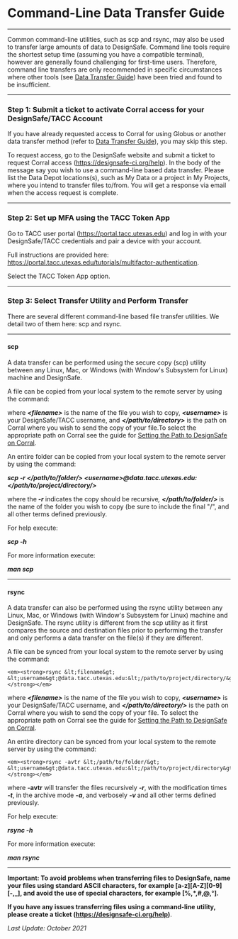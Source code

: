 # Command-Line Data Transfer Guide

---
Common command-line utilities, such as scp and rsync, may also be used to transfer large amounts of data to DesignSafe. Command line tools require the shortest setup time (assuming you have a compatible terminal), however are generally found challenging for first-time users. Therefore, command line transfers are only recommended in specific circumstances where other tools (see <a href="/rw/user-guides/data-transfer-guide/">Data Transfer Guide</a>) have been tried and found to be insufficient.

---
### Step 1: Submit a ticket to activate Corral access for your DesignSafe/TACC Account

If you have already requested access to Corral for using Globus or another data transfer method (refer to <a href="/rw/user-guides/data-transfer-guide/">Data Transfer Guide</a>), you may skip this step.

To request access, go to the DesignSafe website and submit a ticket to request Corral access (<a href="https://designsafe-ci.org/help">https://designsafe-ci.org/help</a>). In the body of the message say you wish to use a command-line based data transfer. Please list the Data Depot locations(s), such as My Data or a project in My Projects, where you intend to transfer files to/from. You will get a response via email when the access request is complete.

---
### Step 2: Set up MFA using the TACC Token App

Go to TACC user portal (<a href="https://portal.tacc.utexas.edu">https://portal.tacc.utexas.edu)</a> and log in with your DesignSafe/TACC credentials and pair a device with your account.

Full instructions are provided here: <a href="https://portal.tacc.utexas.edu/tutorials/multifactor-authentication">https://portal.tacc.utexas.edu/tutorials/multifactor-authentication</a>.

Select the TACC Token App option.

---
### Step 3: Select Transfer Utility and Perform Transfer

There are several different command-line based file transfer utilities. We detail two of them here: scp and rsync.

---
#### scp

A data transfer can be performed using the secure copy (scp) utility between any Linux, Mac, or Windows (with Window's Subsystem for Linux) machine and DesignSafe.

A file can be copied from your local system to the remote server by using the command:

where <em><strong>&lt;filename&gt;</strong></em> is the name of the file you wish to copy, <em><strong>&lt;username&gt;</strong></em> is your DesignSafe/TACC username, and <em><strong>&lt;/path/to/directory&gt;</strong></em> is the path on Corral where you wish to send the copy of your file.To select the appropriate path on Corral see the guide for <a href="/rw/user-guides/data-transfer-guide/setting-the-path-to-designsafe-on-corral/">Setting the Path to DesignSafe on Corral</a>.


An entire folder can be copied from your local system to the remote server by using the command:

<em><b>scp -r &lt;/path/to/folder/&gt; &lt;username&gt;@data.tacc.utexas.edu:&lt;/path/to/project/directory/&gt;</b></em>

where the<em><strong> -r</strong> </em>indicates the copy should be recursive<em>, </em><b><i>&lt;/path/to/folder/&gt;</i></b><i><b> </b></i>is the name of the folder you wish to copy (be sure to include the final "/", and all other terms defined previously.

For help execute:

<em><strong>scp -h</strong></em>

For more information execute:

<em><strong>man scp</strong></em>

---
#### rsync

A data transfer can also be performed using the rsync utility between any Linux, Mac, or Windows (with Window's Subsystem for Linux) machine and DesignSafe. The rsync utility is different from the scp utility as it first compares the source and destination files prior to performing the transfer and only performs a data transfer on the file(s) if they are different.

A file can be synced from your local system to the remote server by using the command:

	<em><strong>rsync &lt;filename&gt; &lt;username&gt;@data.tacc.utexas.edu:&lt;/path/to/project/directory/&gt;</strong></em>

where <em><strong>&lt;filename&gt;</strong></em> is the name of the file you wish to copy, <em><strong>&lt;username&gt;</strong></em> is your DesignSafe/TACC username, and <em><strong>&lt;/path/to/directory/&gt;</strong></em> is the path on Corral where you wish to send the copy of your file. To select the appropriate path on Corral see the guide for <a href="/rw/user-guides/data-transfer-guide/setting-the-path-to-designsafe-on-corral/">Setting the Path to DesignSafe on Corral</a>.

An entire directory can be synced from your local system to the remote server by using the command:

	<em><strong>rsync -avtr &lt;/path/to/folder/&gt; &lt;username&gt;@data.tacc.utexas.edu:&lt;/path/to/project/directory&gt;</strong></em>

where <strong>-avtr</strong> will transfer the files recursively <em><strong>-r</strong></em>,  with the modification times <em><strong>-t</strong></em>, in the archive mode <em><strong>-a</strong></em>, and verbosely <em><strong>-v </strong></em>and all other terms defined previously.

 

For help execute:

<em><strong>rsync -h</strong></em>

For more information execute:

<em><strong>man rsync</strong></em>

---
<strong>Important: To avoid problems when transferring files to DesignSafe, name your files using standard ASCII characters, for example [a-z][A-Z][0-9][-,_], and avoid the use of special characters, for example [%,*,#,@,</strong>°<strong>].</strong>

<strong>If you have any issues transferring files using a command-line utility, </strong><strong>please create a ticket (<a href="https://designsafe-ci.org/help">https://designsafe-ci.org/help</a>)</strong>.

<em>Last Update: October 2021</em>

